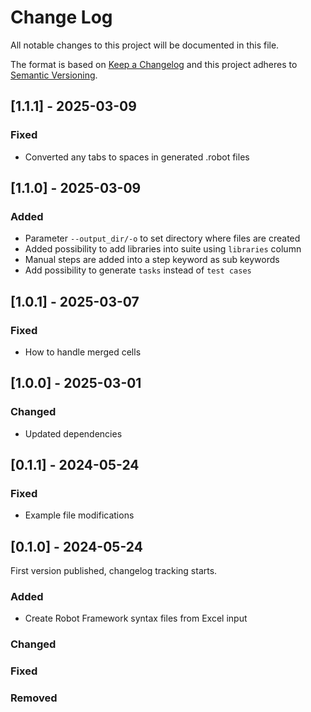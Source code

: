 # Change Log

All notable changes to this project will be documented in this file.

The format is based on [Keep a Changelog](https://keepachangelog.com/)
and this project adheres to [Semantic Versioning](https://semver.org/).

## [1.1.1] - 2025-03-09

### Fixed

- Converted any tabs to spaces in generated .robot files

## [1.1.0] - 2025-03-09

### Added

- Parameter `--output_dir/-o` to set directory where files are created
- Added possibility to add libraries into suite using `libraries` column
- Manual steps are added into a step keyword as sub keywords
- Add possibility to generate `tasks` instead of `test cases`

## [1.0.1] - 2025-03-07

### Fixed

- How to handle merged cells

## [1.0.0] - 2025-03-01

### Changed

- Updated dependencies

## [0.1.1] - 2024-05-24

### Fixed

- Example file modifications

## [0.1.0] - 2024-05-24

First version published, changelog tracking starts.

### Added

- Create Robot Framework syntax files from Excel input

### Changed

### Fixed

### Removed
